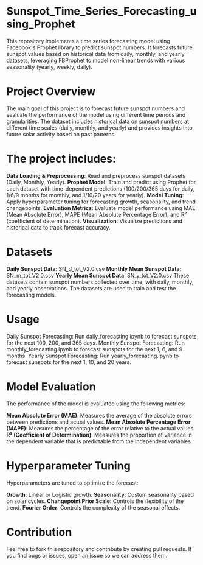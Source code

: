 # Sunspot_Time_Series_Forecasting_using_Prophet
This repository implements a time series forecasting model using Facebook's Prophet library to predict sunspot numbers. It forecasts future sunspot values based on historical data from daily, monthly, and yearly datasets, leveraging FBProphet to model non-linear trends with various seasonality (yearly, weekly, daily).

# Project Overview
The main goal of this project is to forecast future sunspot numbers and evaluate the performance of the model using different time periods and granularities. The dataset includes historical data on sunspot numbers at different time scales (daily, monthly, and yearly) and provides insights into future solar activity based on past patterns.

# The project includes:

**Data Loading & Preprocessing**: Read and preprocess sunspot datasets (Daily, Monthly, Yearly).
**Prophet Model**: Train and predict using Prophet for each dataset with time-dependent predictions (100/200/365 days for daily, 1/6/9 months for monthly, and 1/10/20 years for yearly).
**Model Tuning**: Apply hyperparameter tuning for forecasting growth, seasonality, and trend changepoints.
**Evaluation Metrics**: Evaluate model performance using MAE (Mean Absolute Error), MAPE (Mean Absolute Percentage Error), and R² (coefficient of determination).
**Visualization**: Visualize predictions and historical data to track forecast accuracy.

# Datasets
**Daily Sunspot Data**: SN_d_tot_V2.0.csv
**Monthly Mean Sunspot Data**: SN_m_tot_V2.0.csv
**Yearly Mean Sunspot Data**: SN_y_tot_V2.0.csv
These datasets contain sunspot numbers collected over time, with daily, monthly, and yearly observations. The datasets are used to train and test the forecasting models.

# Usage
Daily Sunspot Forecasting: Run daily_forecasting.ipynb to forecast sunspots for the next 100, 200, and 365 days.
Monthly Sunspot Forecasting: Run monthly_forecasting.ipynb to forecast sunspots for the next 1, 6, and 9 months.
Yearly Sunspot Forecasting: Run yearly_forecasting.ipynb to forecast sunspots for the next 1, 10, and 20 years.

# Model Evaluation
The performance of the model is evaluated using the following metrics:

**Mean Absolute Error (MAE)**: Measures the average of the absolute errors between predictions and actual values.
**Mean Absolute Percentage Error (MAPE)**: Measures the percentage of the error relative to the actual values.
**R² (Coefficient of Determination)**: Measures the proportion of variance in the dependent variable that is predictable from the independent variables.

# Hyperparameter Tuning
Hyperparameters are tuned to optimize the forecast:

**Growth**: Linear or Logistic growth.
**Seasonality**: Custom seasonality based on solar cycles.
**Changepoint Prior Scale**: Controls the flexibility of the trend.
**Fourier Order**: Controls the complexity of the seasonal effects.

# Contribution
Feel free to fork this repository and contribute by creating pull requests. If you find bugs or issues, open an issue so we can address them.






